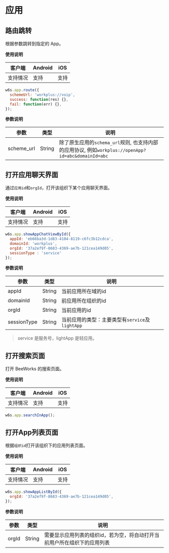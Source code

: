 # 应用

## 路由跳转

根据参数跳转到指定的 App。

**使用说明**

| 客户端   | Android | iOS  |
| -------- | ------- | ---- |
| 支持情况 | 支持  | 支持 |


```js
w6s.app.route({
  schemeUrl: 'workplus://voip',
  success: function(res) {},
  fail: function(err) {},
});
```

**参数说明**

| 参数 | 类型 | 说明|
| - | - | - |
| scheme_url |  String | 除了原生应用的`schema_url`规则, 也支持内部的应用协议, 例如`workplus://openApp?id=abc&domainId=abc` |


## 打开应用聊天界面

通过`应用id`和`orgId`，打开该组织下某个应用聊天界面。

**使用说明**

| 客户端   | Android | iOS  |
| -------- | ------- | ---- |
| 支持情况 | 支持  | 支持 |


```js
w6s.app.showAppChatViewById({
  appId: 'eb66ba3d-1d83-4104-8119-c6fc3b12cdca',
  domainId: 'workplus',
  orgId: '37a2ef9f-8683-4369-ae7b-121cea149d05',
  sessionType : 'service'
});
```

**参数说明**

| 参数 | 类型 | 说明|
| - | - | - |
| appId |  String | 当前应用所在域的id |
| domainId |  String | 前应用所在组织的id |
| orgId |  String | 当前应用的id |
| sessionType |  String | 当前应用的类型：主要类型有`service`及`lightApp` |

> service 是服务号，lightApp 是轻应用。


## 打开搜索页面

打开 BeeWorks 的搜索页面。

**使用说明**

| 客户端   | Android | iOS  |
| -------- | ------- | ---- |
| 支持情况 | 支持  | 支持 |


```js
w6s.app.searchInApp();
```


## 打开App列表页面

根据`组织id`打开该组织下的应用列表页面。

**使用说明**

| 客户端   | Android | iOS  |
| -------- | ------- | ---- |
| 支持情况 | 支持  | 支持 |


```js
w6s.app.showAppListById({
  orgId: '37a2ef9f-8683-4369-ae7b-121cea149d05',
});
```

**参数说明**

| 参数 | 类型 | 说明|
| - | - | - |
| orgId |  String | 需要显示应用列表的组织id，若为空，将自动打开当前用户所在组织下的应用列表 |
